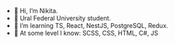 - 👋 Hi, I’m Nikita.
- 👀 Ural Federal University student.
- 🌱 I’m learning TS, React, NestJS, PostgreSQL, Redux.
- 🤝 At some level I know: SCSS, CSS, HTML, C#, JS
<!---
dmitrich0/dmitrich0 is a ✨ special ✨ repository because its `README.md` (this file) appears on your GitHub profile.
You can click the Preview link to take a look at your changes.
--->
